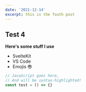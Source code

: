 ```yaml
---
date: '2021-12-14'
excerpt: this is the fouth post
---
```


## Test 4

**Here's some stuff I use**

- SvelteKit
- VS Code
- Emojis 😎

```js
// JavaScript goes here,
// And will be syntax-highlighted!
const test = () => {}
```
